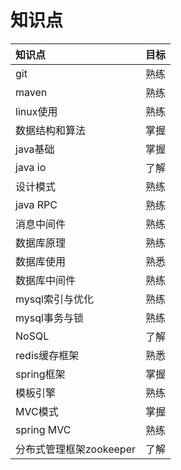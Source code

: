 # 知识点

| 知识点 | 目标 |
| :--- | :--- |
| git | 熟练 |
| maven | 熟练 |
| linux使用 | 熟练 |
| 数据结构和算法 | 掌握 |
| java基础 | 掌握 |
| java io | 了解 |
| 设计模式 | 熟练 |
| java RPC | 熟练 |
| 消息中间件 | 熟练 |
| 数据库原理 | 熟练 |
| 数据库使用 | 熟悉 |
| 数据库中间件 | 熟练 |
| mysql索引与优化 | 熟练 |
| mysql事务与锁 | 熟练 |
| NoSQL | 了解 |
| redis缓存框架 | 熟悉 |
| spring框架 | 掌握 |
| 模板引擎 | 熟练 |
| MVC模式 | 掌握 |
| spring MVC | 熟练 |
| 分布式管理框架zookeeper | 了解 |

### 




